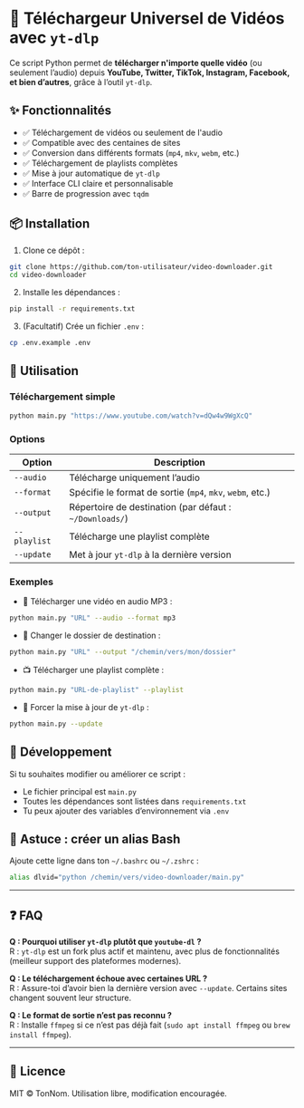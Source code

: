 # 🎥 Téléchargeur Universel de Vidéos avec `yt-dlp`

Ce script Python permet de **télécharger n'importe quelle vidéo** (ou seulement l’audio) depuis **YouTube, Twitter, TikTok, Instagram, Facebook, et bien d’autres**, grâce à l’outil `yt-dlp`.

## ✨ Fonctionnalités

- ✅ Téléchargement de vidéos ou seulement de l'audio
- ✅ Compatible avec des centaines de sites
- ✅ Conversion dans différents formats (`mp4`, `mkv`, `webm`, etc.)
- ✅ Téléchargement de playlists complètes
- ✅ Mise à jour automatique de `yt-dlp`
- ✅ Interface CLI claire et personnalisable
- ✅ Barre de progression avec `tqdm`

## 📦 Installation

1. Clone ce dépôt :

```bash
git clone https://github.com/ton-utilisateur/video-downloader.git
cd video-downloader
```

2. Installe les dépendances :

```bash
pip install -r requirements.txt
```

3. (Facultatif) Crée un fichier `.env` :

```bash
cp .env.example .env
```

## 🚀 Utilisation

### Téléchargement simple

```bash
python main.py "https://www.youtube.com/watch?v=dQw4w9WgXcQ"
```

### Options

| Option        | Description                                                  |
|---------------|--------------------------------------------------------------|
| `--audio`     | Télécharge uniquement l’audio                                 |
| `--format`    | Spécifie le format de sortie (`mp4`, `mkv`, `webm`, etc.)     |
| `--output`    | Répertoire de destination (par défaut : `~/Downloads/`)       |
| `--playlist`  | Télécharge une playlist complète                              |
| `--update`    | Met à jour `yt-dlp` à la dernière version                     |

### Exemples

- 🎵 Télécharger une vidéo en audio MP3 :

```bash
python main.py "URL" --audio --format mp3
```

- 📁 Changer le dossier de destination :

```bash
python main.py "URL" --output "/chemin/vers/mon/dossier"
```

- 📺 Télécharger une playlist complète :

```bash
python main.py "URL-de-playlist" --playlist
```

- 🔄 Forcer la mise à jour de `yt-dlp` :

```bash
python main.py --update
```

## 🧪 Développement

Si tu souhaites modifier ou améliorer ce script :

- Le fichier principal est `main.py`
- Toutes les dépendances sont listées dans `requirements.txt`
- Tu peux ajouter des variables d’environnement via `.env`

## 🧼 Astuce : créer un alias Bash

Ajoute cette ligne dans ton `~/.bashrc` ou `~/.zshrc` :

```bash
alias dlvid="python /chemin/vers/video-downloader/main.py"
```

---

## ❓ FAQ

**Q : Pourquoi utiliser `yt-dlp` plutôt que `youtube-dl` ?**  
R : `yt-dlp` est un fork plus actif et maintenu, avec plus de fonctionnalités (meilleur support des plateformes modernes).

**Q : Le téléchargement échoue avec certaines URL ?**  
R : Assure-toi d’avoir bien la dernière version avec `--update`. Certains sites changent souvent leur structure.

**Q : Le format de sortie n’est pas reconnu ?**  
R : Installe `ffmpeg` si ce n’est pas déjà fait (`sudo apt install ffmpeg` ou `brew install ffmpeg`).

---

## 📜 Licence

MIT © TonNom. Utilisation libre, modification encouragée.

